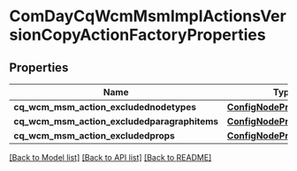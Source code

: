 # ComDayCqWcmMsmImplActionsVersionCopyActionFactoryProperties

## Properties
Name | Type | Description | Notes
------------ | ------------- | ------------- | -------------
**cq_wcm_msm_action_excludednodetypes** | [**ConfigNodePropertyArray**](ConfigNodePropertyArray.md) |  | [optional] 
**cq_wcm_msm_action_excludedparagraphitems** | [**ConfigNodePropertyArray**](ConfigNodePropertyArray.md) |  | [optional] 
**cq_wcm_msm_action_excludedprops** | [**ConfigNodePropertyArray**](ConfigNodePropertyArray.md) |  | [optional] 

[[Back to Model list]](../README.md#documentation-for-models) [[Back to API list]](../README.md#documentation-for-api-endpoints) [[Back to README]](../README.md)


